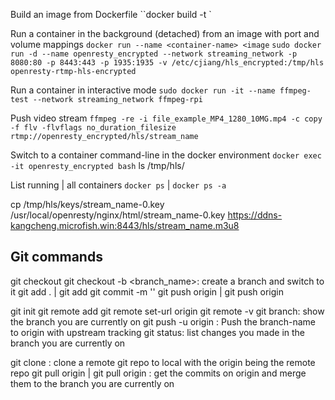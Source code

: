 
Build an image from Dockerfile
``docker build -t <image-name> <dockerfile-path>`

Run a container in the background (detached) from an image with port and volume mappings
`docker run --name <container-name> <image`
`sudo docker run -d --name openresty_encrypted --network streaming_network -p 8080:80 -p 8443:443 -p 1935:1935 -v /etc/cjiang/hls_encrypted:/tmp/hls openresty-rtmp-hls-encrypted`

Run a container in interactive mode
`sudo docker run -it --name ffmpeg-test --network streaming_network ffmpeg-rpi`

Push video stream
`ffmpeg -re -i file_example_MP4_1280_10MG.mp4 -c copy -f flv -flvflags no_duration_filesize rtmp://openresty_encrypted/hls/stream_name`

Switch to a container command-line in the docker environment
`docker exec -it openresty_encrypted bash`
ls /tmp/hls/

List running | all containers
`docker ps` | `docker ps -a`


cp /tmp/hls/keys/stream_name-0.key /usr/local/openresty/nginx/html/stream_name-0.key
https://ddns-kangcheng.microfish.win:8443/hls/stream_name.m3u8


## Git commands

git checkout <branch-name>
git checkout -b <branch_name>: create a branch and switch to it
git add . | git add <file-name>
git commit -m '<comment>'
git push origin | git push origin <branch-name>

git init
git remote add <remote-git-URL>
git remote set-url origin <new-remote-git-URL>
git remote -v
git branch: show the branch you are currently on
git push -u origin <branch-name>: Push the branch-name to origin with upstream tracking
git status: list changes you made in the branch you are currently on 

git clone <git-repo-URL>: clone a remote git repo to local with the origin being the remote repo
git pull origin | git pull origin <branch-name>: get the commits on origin and merge them to the branch you are currently on

